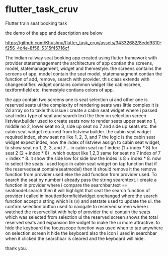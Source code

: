 # flutter_task_cruv

Flutter train seat booking task 

the demo of the app and description are below

https://github.com/Khushnu/flutter_task_cruv/assets/34332682/8edd9310-f256-4c4e-8f56-5315f45716cf

The indian railway seat booking app created using flutter framework with provider statemanagement 
the architecture of app contian the screens, model, statemanagement, widget and themestyle. 
the screens contains the screens of app, 
model contain the seat model, 
statemanagment contian the function of add, remove, search with provider. this class extends with changenotifier. 
widget contains common widget like cabinscreen, textformfield etc. 
themestyle contians colors of app.

the app contain two screens one is seat selection ui and other one is reserved seats ui 
the complexity of rendering seats was little complex it is 2d array so to takle this issue i create a cabin seat widget where i passed seat index type of seat and search text
the then on selection screen listview.builder used to create seats now to render seats upper seat no 1, middle no 2, lower seat no 3, side up seat no 7 and side up seats etc. 
the cabin seat widget returned from listview.builder. the cabin seat widget required index, show seat no like 1, 2, 3, and 7 the logic is the cabin seat widget expect index, 
now the index of listview assign to cabin seat widget, to show seat no 1, 2, 3, and 7 .. in cabin seat no 1 index:  (1 + index * 8) for seat 2 (2 + index * 8)  . which output like 1,2,3
same for seat no 7 index of 7 + index * 8. it show the side low for side low the index is 8 + index * 8. now to select the seats i used logic in cabin seat widget on tap function
that if the reservedseat.contain(seatmodel) then it should remove it the remove function from provider used  else the add function from provider used. 
To search the seat by number i already pass the string searchtext. i create a function in provider where i compare the searchbar.text == seatmodel.search then it will highlight that seat
the search function of provider i called in inouttextformfieldwidget onchanged where the search function accept a string which is (v) and setstate used to update the ui. 
the confirm selection button used to navigate to reserved screen where i watched the reservedlist with help of provider the ui contain the seats which was selected from selection ui 
the reserved screen shows the total reserved seats and expansion tile widget to make the ui more attractive. to hide the keyboard the focusscope function was used when to tap anywhere 
on selection screen it hide the keyboard also the icon i used in searchbar when it clicked the searchbar is cleared and the keyboard will hide. 


thank you.
